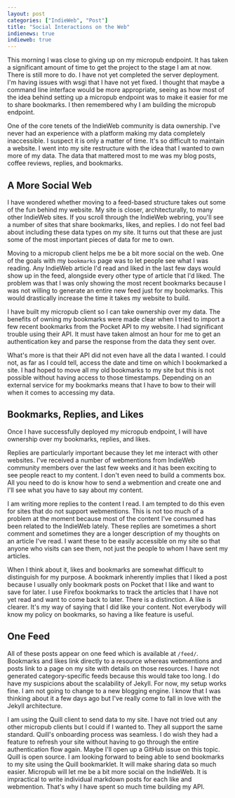 ```yaml
---
layout: post
categories: ["IndieWeb", "Post"]
title: "Social Interactions on the Web"
indienews: true
indieweb: true
---
```


This morning I was close to giving up on my micropub endpoint. It has taken a significant amount of time to get the project to the stage I am at now. There is still more to do. I have not yet completed the server deployment. I'm having issues with wsgi that I have not yet fixed. I thought that maybe a command line interface would be more appropriate, seeing as how most of the idea behind setting up a micropub endpoint was to make it easier for me to share bookmarks. I then remembered why I am building the micropub endpoint.

One of the core tenets of the IndieWeb community is data ownership. I've never had an experience with a platform making my data completely inaccessible. I suspect it is only a matter of time. It's so difficult to maintain a website. I went into my site restructure with the idea that I wanted to own more of my data. The data that mattered most to me was my blog posts, coffee reviews, replies, and bookmarks.

## A More Social Web

I have wondered whether moving to a feed-based structure takes out some of the fun behind my website. My site is closer, architecturally, to many other IndieWeb sites. If you scroll through the IndieWeb webring, you'll see a number of sites that share bookmarks, likes, and replies. I do not feel bad about including these data types on my site. It turns out that these are just some of the most important pieces of data for me to own.

Moving to a micropub client helps me be a bit more social on the web. One of the goals with my `bookmarks` page was to let people see what I was reading. Any IndieWeb article I'd read and liked in the last few days would show up in the feed, alongside every other type of article that I'd liked. The problem was that I was only showing the most recent bookmarks because I was not willing to generate an entire new feed just for my bookmarks. This would drastically increase the time it takes my website to build.

I have built my micropub client so I can take ownership over my data. The benefits of owning my bookmarks were made clear when I tried to import a few recent bookmarks from the Pocket API to my website. I had significant trouble using their API. It must have taken almost an hour for me to get an authentication key and parse the response from the data they sent over.

What's more is that their API did not even have all the data I wanted. I could not, as far as I could tell, access the date and time on which I bookmarked a site. I had hoped to move all my old bookmarks to my site but this is not possible without having access to those timestamps. Depending on an external service for my bookmarks means that I have to bow to their will when it comes to accessing my data.

## Bookmarks, Replies, and Likes

Once I have successfully deployed my micropub endpoint, I will have ownership over my bookmarks, replies, and likes.

Replies are particularly important because they let me interact with other websites. I've received a number of webmentions from IndieWeb community members over the last few weeks and it has been exciting to see people react to my content. I don't even need to build a comments box. All you need to do is know how to send a webmention and create one and I'll see what you have to say about my content.

I am writing more replies to the content I read. I am tempted to do this even for sites that do not support webmentions. This is not too much of a problem at the moment because most of the content I've consumed has been related to the IndieWeb lately. These replies are sometimes a short comment and sometimes they are a longer description of my thoughts on an article I've read. I want these to be easily accessible on my site so that anyone who visits can see them, not just the people to whom I have sent my articles.

When I think about it, likes and bookmarks are somewhat difficult to distinguish for my purpose. A bookmark inherently implies that I liked a post because I usually only bookmark posts on Pocket that I like and want to save for later. I use Firefox bookmarks to track the articles that I have not yet read and want to come back to later. There is a distinction. A like is clearer. It's my way of saying that I did like your content. Not everybody will know my policy on bookmarks, so having a like feature is useful.

## One Feed

All of these posts appear on one feed which is available at `/feed/`. Bookmarks and likes link directly to a resource whereas webmentions and posts link to a page on my site with details on those resources. I have not generated category-specific feeds because this would take too long. I do have my suspicions about the scalability of Jekyll. For now, my setup works fine. I am not going to change to a new blogging engine. I know that I was thinking about it a few days ago but I've really come to fall in love with the Jekyll architecture.

I am using the Quill client to send data to my site. I have not tried out any other micropub clients but I could if I wanted to. They all support the same standard. Quill's onboarding process was seamless. I do wish they had a feature to refresh your site without having to go through the entire authentication flow again. Maybe I'll open up a GitHub issue on this topic. Quill is open source. I am looking forward to being able to send bookmarks to my site using the Quill bookmarklet. It will make sharing data so much easier. Micropub will let me be a bit more social on the IndieWeb. It is impractical to write individual markdown posts for each like and webmention. That's why I have spent so much time building my API.